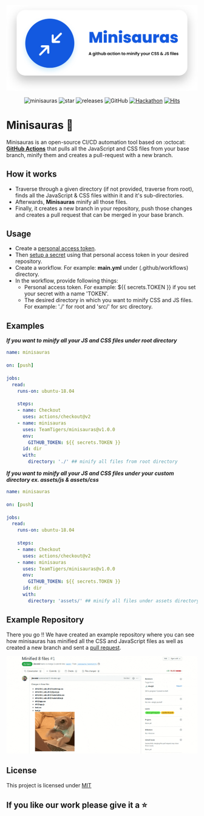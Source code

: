<div align="center">

![banner](assets/icons/icon.svg)

![minisauras](https://img.shields.io/github/workflow/status/teamtigers/minisauras/minisauras?color=00c853&labelColor=212121&label=minisauras&logo=github&logoColor=ffffff)
![star](https://img.shields.io/github/stars/teamtigers/minisauras?color=536dfe&logo=github&labelColor=212121&logoColor=ffffff)
![releases](https://img.shields.io/github/v/release/teamtigers/minisauras?color=3d5afe&label=minisauras&labelColor=212121&logo=github%20actions&logoColor=ffffff)
![GitHub](https://img.shields.io/github/license/teamtigers/minisauras?color=00c853&labelColor=212121&logo=sprint&logoColor=ffffff)
[![Hackathon](https://img.shields.io/badge/%20-actions%20hackathon-black?color=14171A&labelColor=3f51b5&logo=dev.to&logoColor=ffffff)](https://dev.to/_shunjid/minisauras-a-github-action-to-minify-css-and-js-files-34b9)
[![Hits](https://hits.seeyoufarm.com/api/count/incr/badge.svg?url=https%3A%2F%2Fgithub.com%2Fteamtigers%2Fminisauras&count_bg=%23212121&title_bg=%23512da8&icon=buzzfeed.svg&icon_color=%23FFFFFF&title=vistited&edge_flat=false)](https://hits.seeyoufarm.com)

</div>



# Minisauras :tada:
Minisauras is an open-source CI/CD automation tool based on :octocat: [**GitHub Actions**](https://github.com/features/actions) that pulls all the JavaScript and CSS files from your base branch, minify them and creates a pull-request with a new branch. 

## How it works
- Traverse through a given directory (if not provided, traverse from root), finds all the JavaScript & CSS files within it and it's sub-directories. 
- Afterwards, **Minisauras** minify all those files.
- Finally, it creates a new branch in your repository, push those changes and creates a pull request that can be merged in your base branch.

## Usage
- Create a [personal access token](https://docs.github.com/en/github/authenticating-to-github/creating-a-personal-access-token).
- Then [setup a secret](https://docs.github.com/en/actions/configuring-and-managing-workflows/creating-and-storing-encrypted-secrets) using that personal access token in your desired repository.
- Create a workflow. For example: **main.yml** under (.github/workflows) directory.
- In the workflow, provide following things:
    * Personal access token. For example: ${{ secrets.TOKEN }} if you set your secret with a name 'TOKEN'.
    * The desired directory in which you want to minify CSS and JS files. For example: './' for root and 'src/' for src directory.

## Examples

_**If you want to minify all your JS and CSS files under root directory**_

```yml
name: minisauras

on: [push]

jobs:
  read:
    runs-on: ubuntu-18.04

    steps:
    - name: Checkout
      uses: actions/checkout@v2
    - name: minisauras
      uses: TeamTigers/minisauras@v1.0.0
      env:
        GITHUB_TOKEN: ${{ secrets.TOKEN }}
      id: dir
      with:
        directory: './' ## minify all files from root directory
```


_**If you want to minify all your JS and CSS files under your custom directory ex. assets/js & assets/css**_

```yml
name: minisauras

on: [push]

jobs:
  read:
    runs-on: ubuntu-18.04

    steps:
    - name: Checkout
      uses: actions/checkout@v2
    - name: minisauras
      uses: TeamTigers/minisauras@v1.0.0
      env:
        GITHUB_TOKEN: ${{ secrets.TOKEN }}
      id: dir
      with:
        directory: 'assets/' ## minify all files under assets directory
```

## Example Repository

There you go !! We have created an example repository where you can see how minisauras has minified all the CSS and JavaScript files as well as created a new branch and sent a [pull request](https://github.com/TeamTigers/minisauras-example/pull/1).

[![cat](assets/images/cat-pr.gif)](https://github.com/TeamTigers/minisauras-example/)

## License 
This project is licensed under [MIT](LICENSE)

## If you like our work please give it a :star:
